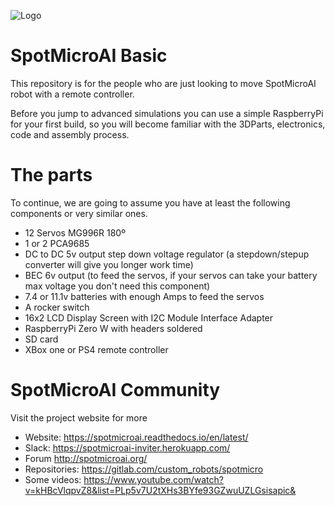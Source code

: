 ![Logo](https://gitlab.com/custom_robots/spotmicroai/website/raw/master/docs/assets/logo.png)

# SpotMicroAI Basic

This repository is for the people who are just looking to move SpotMicroAI robot with a remote controller.

Before you jump to advanced simulations you can use a simple RaspberryPi for your first build, so you will become familiar with the 3DParts, electronics, code and assembly process.

# The parts

To continue, we are going to assume you have at least the following components or very similar ones.

* 12 Servos MG996R 180º
* 1 or 2 PCA9685
* DC to DC 5v output step down voltage regulator (a stepdown/stepup converter will give you longer work time)
* BEC 6v output (to feed the servos, if your servos can take your battery max voltage you don't need this component)
* 7.4 or 11.1v batteries with enough Amps to feed the servos
* A rocker switch
* 16x2 LCD Display Screen with I2C Module Interface Adapter
* RaspberryPi Zero W with headers soldered
* SD card
* XBox one or PS4 remote controller

# SpotMicroAI Community

Visit the project website for more
* Website: https://spotmicroai.readthedocs.io/en/latest/
* Slack: https://spotmicroai-inviter.herokuapp.com/
* Forum http://spotmicroai.org/
* Repositories: https://gitlab.com/custom_robots/spotmicro
* Some videos: https://www.youtube.com/watch?v=kHBcVlqpvZ8&list=PLp5v7U2tXHs3BYfe93GZwuUZLGsisapic&
